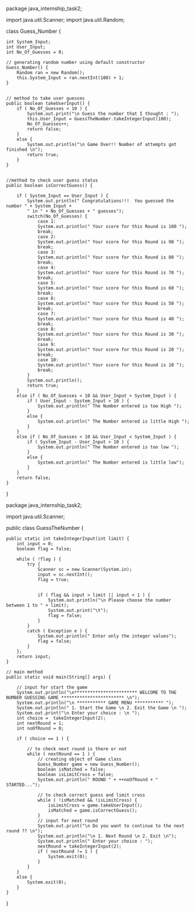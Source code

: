 package java_internship_task2;

import java.util.Scanner;
import java.util.Random;

class Guess_Number {
	
	int System_Input;
	int User_Input;
	int No_Of_Guesses = 0;
	
	// generating random number using default constructor
	Guess_Number() {
		Random ran = new Random();
		this.System_Input = ran.nextInt(100) + 1;
	}
	
	
	// method to take user guesses
	public boolean takeUserInput() {
		if ( No_Of_Guesses < 10 ) {
			System.out.print("\n Guess the number that I thought : ");
			this.User_Input = GuessTheNumber.takeIntegerInput(100);
			No_Of_Guesses++;
			return false;
		}
		else {
			System.out.println("\n Game Over!! Number of attempts got finished \n");
			return true;
		}
	}
	
	
	//method to check user guess status
	public boolean isCorrectGuess() {
		
		if ( System_Input == User_Input ) {
			System.out.println(" Congratulations!!!  You guessed the number " + System_Input +
			" in " + No_Of_Guesses + " guesses");
			switch(No_Of_Guesses) {
				case 1:
				System.out.println(" Your score for this Round is 100 ");
				break;
				case 2:
				System.out.println(" Your score for this Round is 90 ");
				break;
				case 3:
				System.out.println(" Your score for this Round is 80 ");
				break;
				case 4:
				System.out.println(" Your score for this Round is 70 ");
				break;
				case 5:
				System.out.println(" Your score for this Round is 60 ");
				break;
				case 6:
				System.out.println(" Your score for this Round is 50 ");
				break;
				case 7:
				System.out.println(" Your score for this Round is 40 ");
				break;
				case 8:
				System.out.println(" Your score for this Round is 30 ");
				break;
				case 9:
				System.out.println(" Your score for this Round is 20 ");
				break;
				case 10:
				System.out.println(" Your score for this Round is 10 ");
				break;
			}
			System.out.println();
			return true;
		}
		else if ( No_Of_Guesses < 10 && User_Input > System_Input ) {
			if ( User_Input - System_Input > 10 ) {
				System.out.println(" The Number entered is too High ");
			}
			else {
				System.out.println(" The Number entered is little High ");
			}
		}
		else if ( No_Of_Guesses < 10 && User_Input < System_Input ) {
			if ( System_Input - User_Input > 10 ) {
				System.out.println(" The Number entered is too low ");
			}
			else {
				System.out.println(" The Number entered is little low");
			}
		}
		return false;
	}
}

package java_internship_task2;

import java.util.Scanner;

public class GuessTheNumber {

	public static int takeIntegerInput(int limit) {
		int input = 0;
		boolean flag = false;
		
		while ( !flag ) {
			try {
				Scanner sc = new Scanner(System.in);
				input = sc.nextInt();
				flag = true;
				
				
				if ( flag && input > limit || input < 1 ) {
					System.out.println("\n Please choose the number between 1 to " + limit);
				    System.out.print("\t");
					flag = false;
				}
			}
			catch ( Exception e ) {
				System.out.println(" Enter only the integer values");
				flag = false;
			}
		};
		return input;
	}
	
	// main method
	public static void main(String[] args) {
		
		// input for start the game
		System.out.println("\n************************ WELCOME TO THE NUMBER GUESSING GAME ************************ \n");
		System.out.println("\n *********** GAME MENU *********** ");
		System.out.println(" 1. Start the Game \n 2. Exit the Game \n ");
		System.out.print("\n Enter your choice : \n ");
		int choice =  takeIntegerInput(2);
		int nextRound = 1;
		int noOfRound = 0;
		
		if ( choice == 1 ) {
			
			// to check next round is there or not
			while ( nextRound == 1 ) {
				// creating object of Game class
				Guess_Number game = new Guess_Number();
				boolean isMatched = false;
				boolean isLimitCross = false;
				System.out.println(" ROUND " + ++noOfRound + " STARTED...");
				
				// to check correct guess and limit cross
				while ( !isMatched && !isLimitCross) {
					isLimitCross = game.takeUserInput();
					isMatched = game.isCorrectGuess();
				}
				// input for next round
				System.out.print("\n Do you want to continue to the next round ?? \n");
				System.out.println("\n 1. Next Round \n 2. Exit \n");
				System.out.println(" Enter your choice : ");
				nextRound = takeIntegerInput(2);
				if ( nextRound != 1 ) {
					System.exit(0);
				}
			}
		}
		else {
			System.exit(0);
		}
	}
}
